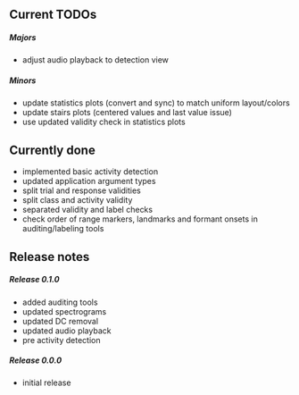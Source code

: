 Current TODOs
-------------

##### Majors

- adjust audio playback to detection view

##### Minors

- update statistics plots (convert and sync) to match uniform layout/colors
- update stairs plots (centered values and last value issue)
- use updated validity check in statistics plots

Currently done
--------------

- implemented basic activity detection
- updated application argument types
- split trial and response validities
- split class and activity validity
- separated validity and label checks
- check order of range markers, landmarks and formant onsets in auditing/labeling tools

Release notes
-------------

##### Release 0.1.0

- added auditing tools
- updated spectrograms
- updated DC removal
- updated audio playback
- pre activity detection

##### Release 0.0.0

- initial release

